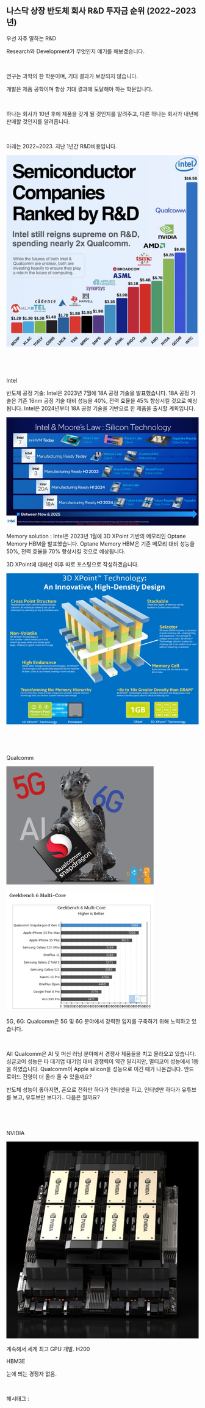 ## 나스닥 상장 반도체 회사 R&D 투자금 순위 (2022~2023년)

우선 자주 말하는 R&D

Research와 Development가 무엇인지 얘기를 해보겠습니다.

​

연구는 과학의 한 학문이며, 기대 결과가 보장되지 않습니다.

개발은 제품 공학이며 항상 기대 결과에 도달해야 하는 학문입니다.

​

하나는 회사가 10년 후에 제품을 갖게 될 것인지를 알려주고, 다른 하나는 회사가 내년에 판매할 것인지를 알려줍니다.

​

아래는 2022~2023. 지난 1년간 R&D비용입니다.

![0](./asset/0.png)

​

​

Intel

반도체 공정 기술: Intel은 2023년 7월에 18A 공정 기술을 발표했습니다. 18A 공정 기술은 기존 16nm 공정 기술 대비 성능을 40%, 전력 효율을 45% 향상시킬 것으로 예상됩니다. Intel은 2024년부터 18A 공정 기술을 기반으로 한 제품을 출시할 계획입니다.

![1](./asset/1.png)

Memory solution : Intel은 2023년 1월에 3D XPoint 기반의 메모리인 Optane Memory HBM을 발표했습니다. Optane Memory HBM은 기존 메모리 대비 성능을 50%, 전력 효율을 70% 향상시킬 것으로 예상됩니다.

3D XPoint에 대해선 이후 따로 포스팅으로 작성하겠습니다.

![2](./asset/2.png)

​

​

Qualcomm

![3](./asset/3.png)

![4](./asset/4.png)

5G, 6G: Qualcomm은 5G 및 6G 분야에서 강력한 입지를 구축하기 위해 노력하고 있습니다.

​

AI: Qualcomm은 AI 및 머신 러닝 분야에서 경쟁사 제품들을 치고 올라오고 있습니다. 싱글코어 성능은 타 대기업 대기업 대비 경쟁력이 약간 밀리지만, 멀티코어 성능에서 1등을 하였습니다. Qualcomm이 Apple silicon을 성능으로 이긴 때가 나온겁니다. 안드로이드 진영이 더 올라 올 수 있을까요?

반도체 성능이 좋아지면, 폰으로 전화만 하다가 인터넷을 하고, 인터넷만 하다가 유튜브를 보고, 유튜브만 보다가.. 다음은 뭘까요?

​

​

NVIDIA

![5](./asset/5.png)

계속해서 세계 최고 GPU 개발. H200

HBM3E

눈에 띄는 경쟁자 없음.

​

 해시태그 : 